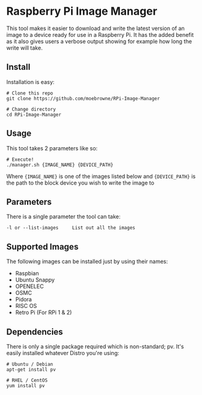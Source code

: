 # Raspberry Pi Image Manager 

This tool makes it easier to download and write the latest version of an image to a device ready for use in a Raspberry Pi.
It has the added benefit as it also gives users a verbose output showing for example how long the write will take.

## Install

Installation is easy:

    # Clone this repo
    git clone https://github.com/moebrowne/RPi-Image-Manager
    
    # Change directory
    cd RPi-Image-Manager

## Usage

This tool takes 2 parameters like so:

    # Execute!
    ./manager.sh {IMAGE_NAME} {DEVICE_PATH}

Where `{IMAGE_NAME}` is one of the images listed below and `{DEVICE_PATH}` is the path to the block device you wish to write the image to

## Parameters

There is a single parameter the tool can take:

    -l or --list-images		List out all the images

## Supported Images

The following images can be installed just by using their names:

- Raspbian
- Ubuntu Snappy
- OPENELEC
- OSMC
- Pidora
- RISC OS
- Retro Pi (For RPi 1 & 2)

## Dependencies

There is only a single package required which is non-standard; pv. It's easily installed whatever Distro you're using:

    # Ubuntu / Debian
    apt-get install pv
    
    # RHEL / CentOS
    yum install pv
